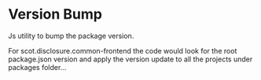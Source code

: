 # Version Bump

Js utility to bump the package version.

For scot.disclosure.common-frontend the code would look for the root package.json version and apply the version update to all the projects under packages folder...

